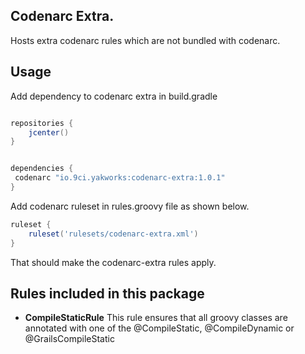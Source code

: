 Codenarc Extra.
----

Hosts extra codenarc rules which are not bundled with codenarc.

Usage
---

Add dependency to codenarc extra in build.gradle

```groovy

repositories {
    jcenter()
}


dependencies {
 codenarc "io.9ci.yakworks:codenarc-extra:1.0.1"
}


```

Add codenarc ruleset in rules.groovy file as shown below.

```groovy
ruleset {
    ruleset('rulesets/codenarc-extra.xml')
}
```

That should make the codenarc-extra rules apply.

Rules included in this package
----


- **CompileStaticRule** This rule ensures that all groovy classes are annotated with one of the @CompileStatic, @CompileDynamic or @GrailsCompileStatic



